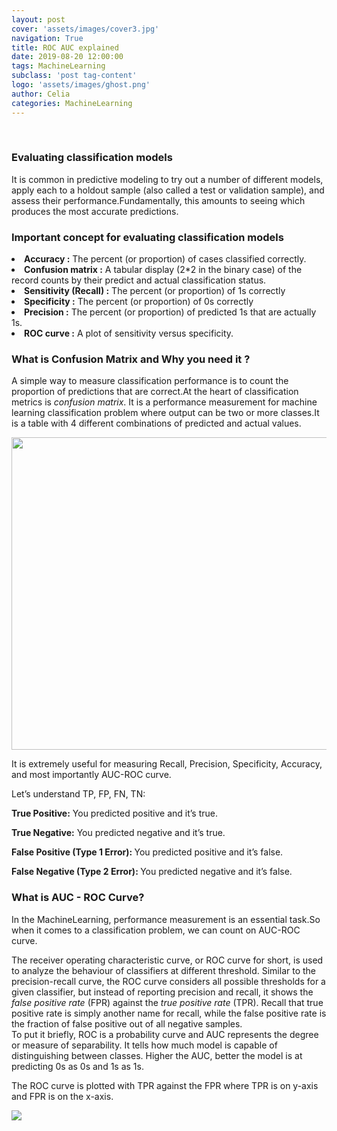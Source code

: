 ```yaml
---
layout: post
cover: 'assets/images/cover3.jpg'
navigation: True
title: ROC AUC explained
date: 2019-08-20 12:00:00
tags: MachineLearning
subclass: 'post tag-content'
logo: 'assets/images/ghost.png'
author: Celia
categories: MachineLearning
---
```

<br>
<h3>Evaluating classification models</h3>
<p>It is common in predictive modeling to try out a number of different models, apply each to a holdout sample (also called a test or validation sample), and assess their performance.Fundamentally, this amounts to seeing which produces the most accurate predictions. </p>
<h3>Important concept for evaluating classification models </h3>
<li><b> Accuracy :</b> The percent (or proportion) of cases classified correctly.</li>
<li><b>Confusion matrix :</b> A tabular display (2*2 in the binary case) of the record counts by their predict and actual classification status. </li>
<li><b>Sensitivity (Recall) :</b> The percent (or proportion) of 1s correctly</li>
<li><b>Specificity :</b> The percent (or proportion) of 0s correctly</li>
<li><b>Precision :</b> The percent (or proportion) of predicted 1s that are actually 1s. </li>
<li><b>ROC curve :</b> A plot of sensitivity versus specificity.</li>

<h3>What is Confusion Matrix and Why you need it ?</h3>
<p>A simple way to measure classification performance is to count the proportion of predictions that are correct.At the heart of classification metrics is <i>confusion matrix</i>. It is a performance measurement for machine learning classification problem where output can be two or more classes.It is a table with 4 different combinations of predicted and actual values.</p>
<p><img src="https://user-images.githubusercontent.com/38856953/63646997-d5823400-c74d-11e9-94cf-956a96a6aa4e.png"width="700" height="500"/></p>
<p>It is extremely useful for measuring Recall, Precision, Specificity, Accuracy, and most importantly AUC-ROC curve. </p>
<p>Let’s understand TP, FP, FN, TN:</p>

<p><b>True Positive:</b> You predicted positive and it’s true.</p>
<p><b>True Negative:</b> You predicted negative and it’s true.</p>
<p><b>False Positive (Type 1 Error): </b>  You predicted positive and it’s false.</p>
<p><b>False Negative (Type 2 Error): </b> You predicted negative and it’s false.</p>

<h3>What is AUC - ROC Curve?</h3>
<p>In the MachineLearning, performance measurement is an essential task.So when it comes to a classification problem, we can count on AUC-ROC curve.</p>
<p>The receiver operating characteristic curve, or ROC curve for short, is used to analyze the behaviour of classifiers at different threshold. Similar to the precision-recall curve, the ROC curve considers all possible thresholds for a given classifier, but instead of reporting precision and recall, it shows the <i>false positive rate</i> (FPR) against the <i> true positive rate</i> (TPR). Recall that true positive rate is simply another name for recall, while the false positive rate is the fraction of false positive out of all negative samples.<br>
To put it briefly, ROC is a probability curve and AUC represents the degree or measure of separability. It tells how much model is capable of distinguishing between classes. Higher the AUC, better the model is at predicting 0s as 0s and 1s as 1s.</p>
<p>The ROC curve is plotted with TPR against the FPR where  TPR is on y-axis and FPR is on the x-axis.</p>
<p><img src="https://user-images.githubusercontent.com/38856953/63646933-e2525800-c74c-11e9-9616-57295ad9ffbe.png"/></p>

